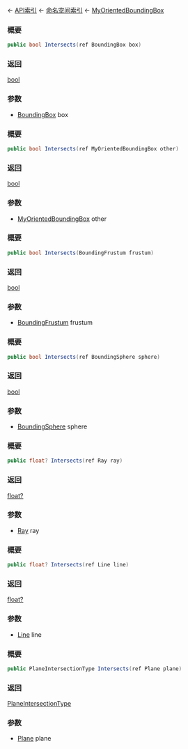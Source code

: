 ← [API索引](Api-Index) ← [命名空间索引](Namespace-Index) ← [MyOrientedBoundingBox](VRageMath.MyOrientedBoundingBox)

### 概要

```csharp
public bool Intersects(ref BoundingBox box)
```

### 返回

[bool](https://docs.microsoft.com/en-us/dotnet/api/System.Boolean?view=netframework-4.6)

### 参数

* [BoundingBox](VRageMath.BoundingBox) box
### 概要

```csharp
public bool Intersects(ref MyOrientedBoundingBox other)
```

### 返回

[bool](https://docs.microsoft.com/en-us/dotnet/api/System.Boolean?view=netframework-4.6)

### 参数

* [MyOrientedBoundingBox](VRageMath.MyOrientedBoundingBox) other
### 概要

```csharp
public bool Intersects(BoundingFrustum frustum)
```

### 返回

[bool](https://docs.microsoft.com/en-us/dotnet/api/System.Boolean?view=netframework-4.6)

### 参数

* [BoundingFrustum](VRageMath.BoundingFrustum) frustum
### 概要

```csharp
public bool Intersects(ref BoundingSphere sphere)
```

### 返回

[bool](https://docs.microsoft.com/en-us/dotnet/api/System.Boolean?view=netframework-4.6)

### 参数

* [BoundingSphere](VRageMath.BoundingSphere) sphere
### 概要

```csharp
public float? Intersects(ref Ray ray)
```

### 返回

[float?](https://docs.microsoft.com/en-us/dotnet/api/System.Nullable-1?view=netframework-4.6)

### 参数

* [Ray](VRageMath.Ray) ray
### 概要

```csharp
public float? Intersects(ref Line line)
```

### 返回

[float?](https://docs.microsoft.com/en-us/dotnet/api/System.Nullable-1?view=netframework-4.6)

### 参数

* [Line](VRageMath.Line) line
### 概要

```csharp
public PlaneIntersectionType Intersects(ref Plane plane)
```

### 返回

[PlaneIntersectionType](VRageMath.PlaneIntersectionType)

### 参数

* [Plane](VRageMath.Plane) plane
